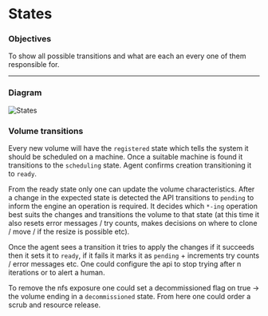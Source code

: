 # States

### Objectives

To show all possible transitions and what are each an every one of them responsible for.

---

### Diagram

![States](../assets/cobalt-states.png)

### Volume transitions

Every new volume will have the `registered` state which tells the system it should be
scheduled on a machine. Once a suitable machine is found it transitions to the `scheduling` state.
Agent confirms creation transitioning it to `ready`.

From the ready state only one can update the volume characteristics. After a change in the expected state is detected
the API transitions to `pending` to inform the engine an operation is required. It decides which `*-ing` operation best
suits the changes and transitions the volume to that state (at this time it also resets error messages / try counts, makes
decisions on where to clone / move / if the resize is possible etc).

Once the agent sees a transition it tries to apply the changes if it succeeds then it sets it to `ready`, if it fails
it marks it as `pending` + increments try counts / error messages etc.
One could configure the api to stop trying after n iterations or to alert a human.

To remove the nfs exposure one could set a decommissioned flag on true -> the volume ending in a
`decommissioned` state. From here one could order a scrub and resource release.
